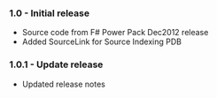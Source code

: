 ### 1.0 - Initial release 
* Source code from F# Power Pack Dec2012 release
* Added SourceLink for Source Indexing PDB

### 1.0.1 - Update release
* Updated release notes

